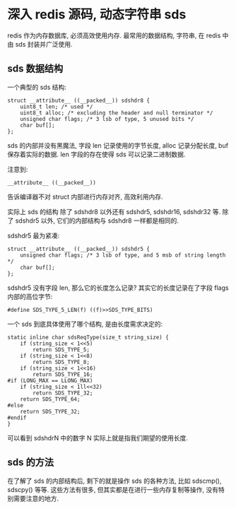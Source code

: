 # 深入 redis 源码, 动态字符串 sds

redis 作为内存数据库, 必须高效使用内存. 最常用的数据结构, 字符串, 在 redis 中由 sds 封装并广泛使用.

## sds 数据结构

一个典型的 sds 结构:

```
struct __attribute__ ((__packed__)) sdshdr8 {
    uint8_t len; /* used */
    uint8_t alloc; /* excluding the header and null terminator */
    unsigned char flags; /* 3 lsb of type, 5 unused bits */
    char buf[];
};
```

sds 的内部并没有黑魔法, 字段 len 记录使用的字节长度, alloc 记录分配长度, buf 保存着实际的数据. len 字段的存在使得 sds 可以记录二进制数据.

注意到:

```
__attribute__ ((__packed__))
```

告诉编译器不对 struct 内部进行内存对齐, 高效利用内存.

实际上 sds 的结构 除了 sdshdr8 以外还有 sdshdr5, sdshdr16, sdshdr32 等. 除了 sdshdr5 以外, 它们的内部结构与 sdshdr8 一样都是相同的.

sdshdr5 最为紧凑:

```
struct __attribute__ ((__packed__)) sdshdr5 {
    unsigned char flags; /* 3 lsb of type, and 5 msb of string length */
    char buf[];
};
```

sdshdr5 没有字段 len, 那么它的长度怎么记录? 其实它的长度记录在了字段 flags 内部的高位字节:

```
#define SDS_TYPE_5_LEN(f) ((f)>>SDS_TYPE_BITS)
```

一个 sds 到底具体使用了哪个结构, 是由长度需求决定的:

```
static inline char sdsReqType(size_t string_size) {
    if (string_size < 1<<5)
        return SDS_TYPE_5;
    if (string_size < 1<<8)
        return SDS_TYPE_8;
    if (string_size < 1<<16)
        return SDS_TYPE_16;
#if (LONG_MAX == LLONG_MAX)
    if (string_size < 1ll<<32)
        return SDS_TYPE_32;
    return SDS_TYPE_64;
#else
    return SDS_TYPE_32;
#endif
}
```

可以看到 sdshdrN 中的数字 N 实际上就是指我们期望的使用长度.

## sds 的方法

在了解了 sds 的内部结构后, 剩下的就是操作 sds 的各种方法, 比如 sdscmp(), sdscpy() 等等. 这些方法有很多, 但其实都是在进行一些内存复制等操作, 没有特别需要注意的地方.
